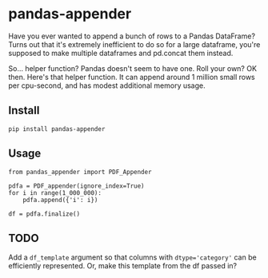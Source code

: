 # pandas-appender

Have you ever wanted to append a bunch of rows to a Pandas DataFrame? Turns out that
it's extremely inefficient to do so for a large dataframe, you're supposed to make
multiple dataframes and pd.concat them instead.

So... helper function? Pandas doesn't seem to have one. Roll your own?
OK then. Here's that helper function. It can append around 1 million small
rows per cpu-second, and has modest additional memory usage.

## Install

`pip install pandas-appender`

## Usage

```
from pandas_appender import PDF_Appender

pdfa = PDF_appender(ignore_index=True)
for i in range(1_000_000):
    pdfa.append({'i': i})

df = pdfa.finalize()
```

## TODO

Add a `df_template` argument so that columns with `dtype='category'`
can be efficiently represented. Or, make this template from the df
passed in?


